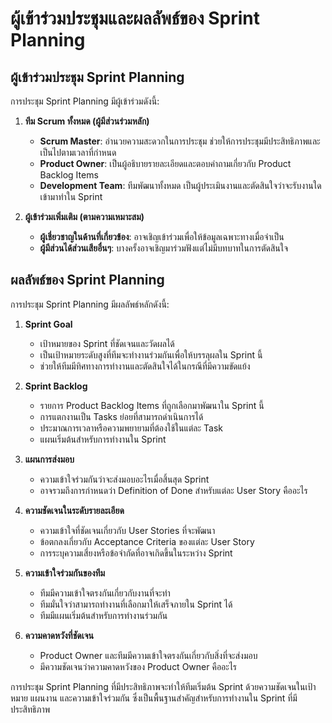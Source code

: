 # ผู้เข้าร่วมประชุมและผลลัพธ์ของ Sprint Planning

## ผู้เข้าร่วมประชุม Sprint Planning

การประชุม Sprint Planning มีผู้เข้าร่วมดังนี้:

1. **ทีม Scrum ทั้งหมด (ผู้มีส่วนร่วมหลัก)**
   - **Scrum Master**: อำนวยความสะดวกในการประชุม ช่วยให้การประชุมมีประสิทธิภาพและเป็นไปตามเวลาที่กำหนด
   - **Product Owner**: เป็นผู้อธิบายรายละเอียดและตอบคำถามเกี่ยวกับ Product Backlog Items
   - **Development Team**: ทีมพัฒนาทั้งหมด เป็นผู้ประเมินงานและตัดสินใจว่าจะรับงานใดเข้ามาทำใน Sprint

2. **ผู้เข้าร่วมเพิ่มเติม (ตามความเหมาะสม)**
   - **ผู้เชี่ยวชาญในด้านที่เกี่ยวข้อง**: อาจเชิญเข้าร่วมเพื่อให้ข้อมูลเฉพาะทางเมื่อจำเป็น
   - **ผู้มีส่วนได้ส่วนเสียอื่นๆ**: บางครั้งอาจเชิญมาร่วมฟังแต่ไม่มีบทบาทในการตัดสินใจ

## ผลลัพธ์ของ Sprint Planning

การประชุม Sprint Planning มีผลลัพธ์หลักดังนี้:

1. **Sprint Goal**
   - เป้าหมายของ Sprint ที่ชัดเจนและวัดผลได้
   - เป็นเป้าหมายระดับสูงที่ทีมจะทำงานร่วมกันเพื่อให้บรรลุผลใน Sprint นี้
   - ช่วยให้ทีมมีทิศทางการทำงานและตัดสินใจได้ในกรณีที่มีความขัดแย้ง

2. **Sprint Backlog**
   - รายการ Product Backlog Items ที่ถูกเลือกมาพัฒนาใน Sprint นี้
   - การแตกงานเป็น Tasks ย่อยที่สามารถดำเนินการได้
   - ประมาณการเวลาหรือความพยายามที่ต้องใช้ในแต่ละ Task
   - แผนเริ่มต้นสำหรับการทำงานใน Sprint

3. **แผนการส่งมอบ**
   - ความเข้าใจร่วมกันว่าจะส่งมอบอะไรเมื่อสิ้นสุด Sprint
   - อาจรวมถึงการกำหนดว่า Definition of Done สำหรับแต่ละ User Story คืออะไร

4. **ความชัดเจนในระดับรายละเอียด**
   - ความเข้าใจที่ชัดเจนเกี่ยวกับ User Stories ที่จะพัฒนา
   - ข้อตกลงเกี่ยวกับ Acceptance Criteria ของแต่ละ User Story
   - การระบุความเสี่ยงหรือข้อจำกัดที่อาจเกิดขึ้นในระหว่าง Sprint

5. **ความเข้าใจร่วมกันของทีม**
   - ทีมมีความเข้าใจตรงกันเกี่ยวกับงานที่จะทำ
   - ทีมมั่นใจว่าสามารถทำงานที่เลือกมาให้เสร็จภายใน Sprint ได้
   - ทีมมีแผนเริ่มต้นสำหรับการทำงานร่วมกัน

6. **ความคาดหวังที่ชัดเจน**
   - Product Owner และทีมมีความเข้าใจตรงกันเกี่ยวกับสิ่งที่จะส่งมอบ
   - มีความชัดเจนว่าความคาดหวังของ Product Owner คืออะไร

การประชุม Sprint Planning ที่มีประสิทธิภาพจะทำให้ทีมเริ่มต้น Sprint ด้วยความชัดเจนในเป้าหมาย แผนงาน และความเข้าใจร่วมกัน ซึ่งเป็นพื้นฐานสำคัญสำหรับการทำงานใน Sprint ที่มีประสิทธิภาพ